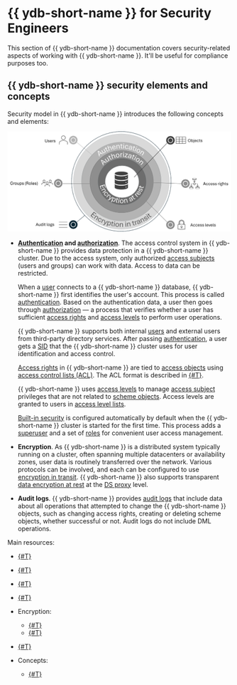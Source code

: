 # {{ ydb-short-name }} for Security Engineers

This section of {{ ydb-short-name }} documentation covers security-related aspects of working with {{ ydb-short-name }}. It'll be useful for compliance purposes too.

## {{ ydb-short-name }} security elements and concepts

Security model in {{ ydb-short-name }} introduces the following concepts and elements:

![Eagle-view diagram](./_assets/security-overview.png)

- **[Authentication](./authentication.md) and [authorization](./authorization.md)**. The access control system in {{ ydb-short-name }} provides data protection in a {{ ydb-short-name }} cluster. Due to the access system, only authorized [access subjects](../concepts/glossary.md#access-subject) (users and groups) can work with data. Access to data can be restricted.

    When a [user](../concepts/glossary.md#access-user) connects to a {{ ydb-short-name }} database, {{ ydb-short-name }} first identifies the user's account. This process is called [authentication](./authentication.md). Based on the authentication data, a user then goes through [authorization](./authorization.md) — a process that verifies whether a user has sufficient [access rights](../concepts/glossary.md#access-right) and [access levels](../concepts/glossary.md#access-level) to perform user operations.

    {{ ydb-short-name }} supports both internal [users](./authorization.md#user) and external users from third-party directory services. After passing [authentication](./authentication.md), a user gets a [SID](./authorization.md#sid) that the {{ ydb-short-name }} cluster uses for user identification and access control.

    [Access rights](./authorization.md#right) in {{ ydb-short-name }} are tied to [access objects](../concepts/glossary.md#access-object) using [access control lists (ACL)](../concepts/glossary.md#access-control-list). The ACL format is described in [{#T}](./short-access-control-notation.md).

    {{ ydb-short-name }} uses [access levels](../concepts/glossary.md#access-level) to manage [access subject](../concepts/glossary.md#access-subject) privileges that are not related to [scheme objects](../concepts/glossary.md#scheme-object). Access levels are granted to users in [access level lists](../concepts/glossary.md#access-level-list).

    [Built-in security](./builtin-security.md) is configured automatically by default when the {{ ydb-short-name }} cluster is started for the first time. This process adds a [superuser](./builtin-security.md#superuser) and a set of [roles](./builtin-security.md#role) for convenient user access management.

- **Encryption**. As {{ ydb-short-name }} is a distributed system typically running on a cluster, often spanning multiple datacenters or availability zones, user data is routinely transferred over the network. Various protocols can be involved, and each can be configured to use [encryption in transit](./encryption/data-in-transit.md). {{ ydb-short-name }} also supports transparent [data encryption at rest](./encryption/data-at-rest.md) at the [DS proxy](../concepts/glossary.md#ds-proxy) level.

- **Audit logs**. {{ ydb-short-name }} provides [audit logs](./audit-log.md) that include data about all operations that attempted to change the {{ ydb-short-name }} objects, such as changing access rights, creating or deleting scheme objects, whether successful or not. Audit logs do not include DML operations.

Main resources:

- [{#T}](authentication.md)
- [{#T}](authorization.md)
- [{#T}](builtin-security.md)
- [{#T}](audit-log.md)
- Encryption:

  - [{#T}](encryption/data-at-rest.md)
  - [{#T}](encryption/data-in-transit.md)

- [{#T}](short-access-control-notation.md)
- Concepts:

  - [{#T}](../concepts/connect.md)
